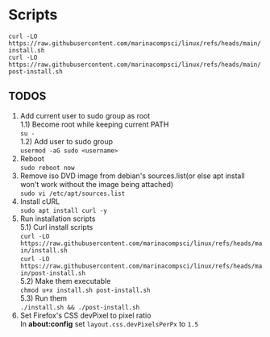 # Scripts
`curl -LO https://raw.githubusercontent.com/marinacompsci/linux/refs/heads/main/install.sh`  
`curl -LO https://raw.githubusercontent.com/marinacompsci/linux/refs/heads/main/post-install.sh`  

## TODOS
1) Add current user to sudo group as root  
1.1) Become root while keeping current PATH  
`su -`  
1.2) Add user to sudo group  
`usermod -aG sudo <username>`  
2) Reboot  
`sudo reboot now`  
3) Remove iso DVD image from debian's sources.list(or else apt install won't work without the image being attached)  
`sudo vi /etc/apt/sources.list`  
4) Install cURL  
`sudo apt install curl -y`  
5) Run installation scripts  
5.1) Curl install scripts  
`curl -LO https://raw.githubusercontent.com/marinacompsci/linux/refs/heads/main/install.sh`  
`curl -LO https://raw.githubusercontent.com/marinacompsci/linux/refs/heads/main/post-install.sh`  
5.2) Make them executable  
`chmod u+x install.sh post-install.sh`  
5.3) Run them  
`./install.sh && ./post-install.sh`  
6) Set Firefox's CSS devPixel to pixel ratio  
In **about:config** set `layout.css.devPixelsPerPx` to `1.5`  
